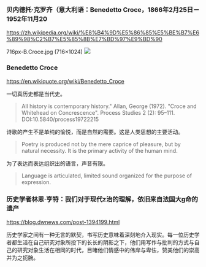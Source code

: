 ### 贝内德托·克罗齐（意大利语：Benedetto Croce，1866年2月25日－1952年11月20
https://zh.wikipedia.org/wiki/%E8%B4%9D%E5%86%85%E5%BE%B7%E6%89%98%C2%B7%E5%85%8B%E7%BD%97%E9%BD%90

716px-B.Croce.jpg (716×1024)
<img src="https://upload.wikimedia.org/wikipedia/commons/thumb/6/65/B.Croce.jpg/716px-B.Croce.jpg">

### Benedetto Croce
https://en.wikiquote.org/wiki/Benedetto_Croce

一切真历史都是当代史。
>All history is contemporary history."
Allan, George (1972). "Croce and Whitehead on Concrescence". Process Studies 2 (2): 95–111. DOI:10.5840/process19722215

诗歌的产生不是单纯的愉悦，而是自然的需要。这是人类思想的主要活动。
>Poetry is produced not by the mere caprice of pleasure, but by natural necessity.  It is the primary activity of the human mind.

为了表达而表达组织出的语言，声音有限。
>Language is articulated, limited sound organized for the purpose of expression.

### 历史学者林恩·亨特：我们对于现代z治的理解，依旧来自法国大g命的遗产
https://blog.dwnews.com/post-1394199.html

历史学家之间有一种无言的默契，书写历史意味着深刻地介入现实。每一位历史学者都生活在自己研究对象所投下的长长的阴影之下，他们用写作与批判的方式与自己的研究对象生活在相同的时代，目睹他们情感中的伟岸与卑怯，赞美他们的崇高并为之扼腕。
